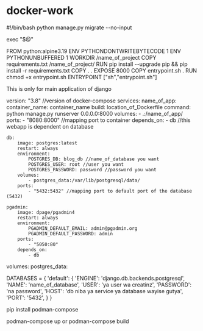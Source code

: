 # docker-work

<!-- you have to create entrypoint.sh file to store command you want to run at first time running image -->

#!/bin/bash
python manage.py migrate --no-input

exec "$@"

<!-- In Dockerfile \*In root directory of project -->

FROM python:alpine3.19
ENV PYTHONDONTWRITEBYTECODE 1
ENV PYTHONUNBUFFERED 1
WORKDIR /name_of_project
COPY requirements.txt /name_of_project/
RUN pip install --upgrade pip && pip install -r requirements.txt
COPY . .
EXPOSE 8000
COPY entrypoint.sh .
RUN chmod +x entrypoint.sh
ENTRYPOINT ["sh","entrypoint.sh"]

This is only for main application of django

<!-- In  docker-compose.yml file -->

version: "3.8" //version of docker-compose
services:
    name_of_app:
        container_name: container_name
        build: location_of_Dockerfile
        command: python manage.py runserver 0.0.0.0:8000
        volumes: 
            - .:/name_of_app/
        ports: 
            - "8080:8000" //mapping port to container
        depends_on: 
            - db //this webapp is dependent on database

<!-- services of postgres database -->

    db:
        image: postgres:latest
        restart: always
        environment:
            POSTGRES_DB: blog_db //name_of_database you want
            POSTGRES_USER: root //user you want
            POSTGRES_PASSWORD: password //password you want
        volumes:
            - postgres_data:/var/lib/postgresql/data/
        ports:
            - "5432:5432" //mapping port to default port of the database (5432)

<!-- if you want to see your database graphically by using pgadmin4 -->

    pgadmin:
        image: dpage/pgadmin4
        restart: always
        environment:
            PGADMIN_DEFAULT_EMAIL: admin@pgadmin.org
            PGADMIN_DEFAULT_PASSWORD: admin
        ports:
            - "5050:80"
        depends_on:
            - db

volumes:
postgres_data:

<!-- volume to store your data from database when container is siced or stopped -->

<!-- In main app in settings.py put this postgresql configuration to replace sqlite3's -->

DATABASES = {
    'default': {
        'ENGINE': 'django.db.backends.postgresql',
        'NAME': 'name_of_database',
        'USER': 'ya user wa creatinz',
        'PASSWORD': 'na password',
        'HOST': 'db niba ya service ya database wayise gutya', 
        'PORT': '5432',
    }
}

<!-- To run docker-compose kubakoresha podman  -->
pip install podman-compose

<!-- so ku building code ziri muri docker-compose -->
podman-compose up or podman-compose build